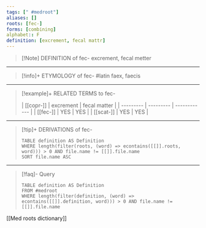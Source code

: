 ```yaml
---
tags: [" #medroot"]
aliases: []
roots: [fec-]
forms: [combining]
alphabet:: F
definition: [excrement, fecal mattr]
---
```

>[!Note] DEFINITION of fec-
>excrement, fecal metter
_____
>[!info]+ ETYMOLOGY of fec-
>#latin faex, faecis
_____
>[!example]+ RELATED TERMS to fec-
>
>| [[copr-]] | excrement | fecal matter |
| --------- | --------- | ------------ |
| [[fec-]]  | YES       | YES          |
| [[scat-]] | YES       | YES             |
_____
>[!tip]+ DERIVATIONS of fec-
>```dataview
>TABLE definition AS Definition 
>WHERE length(filter(roots, (word) => econtains([[]].roots, word))) > 0 AND file.name != [[]].file.name
>SORT file.name ASC
>```
____
>[!faq]- Query
>
>```dataview
>TABLE definition AS Definition
>FROM #medroot
>WHERE length(filter(definition, (word) => econtains([[]].definition, word))) > 0 AND file.name != [[]].file.name
>```

[[Med roots dictionary]]